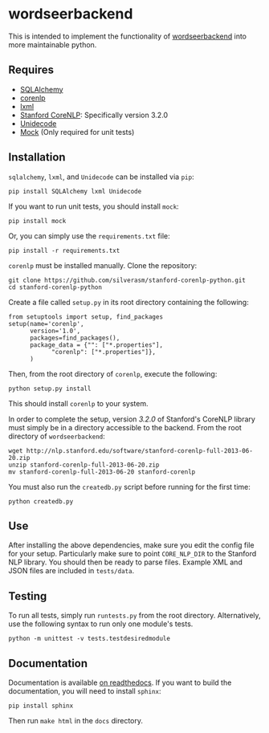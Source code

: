 wordseerbackend
==================

This is intended to implement the functionality of
[wordseerbackend](https://bitbucket.org/silverasm/wordseerbackend/overview) into 
more maintainable python.

Requires
--------
* [SQLAlchemy](http://www.sqlalchemy.org/)
* [corenlp](https://github.com/silverasm/stanford-corenlp-python)
* [lxml](http://lxml.de/)
* [Stanford CoreNLP](http://nlp.stanford.edu/software/corenlp.shtml):
Specifically version 3.2.0
* [Unidecode](https://pypi.python.org/pypi/Unidecode/)
* [Mock](https://pypi.python.org/pypi/mock) (Only required for unit tests)


Installation
------------

`sqlalchemy`, `lxml`, and `Unidecode` can be installed via `pip`:

    pip install SQLAlchemy lxml Unidecode

If you want to run unit tests, you should install `mock`:

    pip install mock

Or, you can simply use the `requirements.txt` file:

    pip install -r requirements.txt

`corenlp` must be installed manually. Clone the repository:

    git clone https://github.com/silverasm/stanford-corenlp-python.git
    cd stanford-corenlp-python

Create a file called `setup.py` in its root directory containing the
following:

    from setuptools import setup, find_packages
    setup(name='corenlp',
          version='1.0',
          packages=find_packages(),
          package_data = {"": ["*.properties"],
                "corenlp": ["*.properties"]},
          )

Then, from the root directory of `corenlp`, execute the following:

    python setup.py install

This should install `corenlp` to your system.

In order to complete the setup, version *3.2.0* of Stanford's CoreNLP
library must simply be in a directory accessible to the backend. From the
root directory of `wordseerbackend`:

    wget http://nlp.stanford.edu/software/stanford-corenlp-full-2013-06-20.zip
    unzip stanford-corenlp-full-2013-06-20.zip
    mv stanford-corenlp-full-2013-06-20 stanford-corenlp

You must also run the `createdb.py` script before running for the first time:

    python createdb.py

Use
---

After installing the above dependencies, make sure you edit the config file
for your setup. Particularly make sure to point `CORE_NLP_DIR` to the Stanford
NLP library. You should then be ready to parse files. Example XML and JSON
files are included in `tests/data`.

Testing
-------

To run all tests, simply run `runtests.py` from the root directory.
Alternatively, use the following syntax to run only one module's tests.

    python -m unittest -v tests.testdesiredmodule

Documentation
-------------

Documentation is available 
[on readthedocs](http://wordseerbackend.readthedocs.org/en/latest/).
If you want to build the documentation, you will need to install `sphinx`:

    pip install sphinx

Then run `make html` in the `docs` directory.

